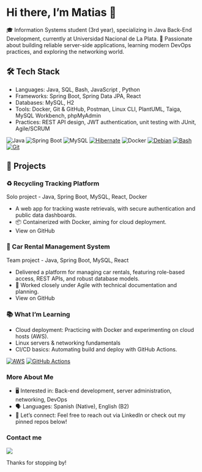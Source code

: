 # Hi there, I’m Matias 👋
🎓 Information Systems student (3rd year), specializing in Java Back-End Development, currently at Universidad Nacional de La Plata.
🌱 Passionate about building reliable server-side applications, learning modern DevOps practices, and exploring the networking world.

## 🛠️ Tech Stack
- Languages: Java, SQL, Bash, JavaScript , Python
- Frameworks: Spring Boot, Spring Data JPA, React
- Databases: MySQL, H2
- Tools: Docker, Git & GitHub, Postman, Linux CLI, PlantUML, Taiga, MySQL Workbench, phpMyAdmin
- Practices: REST API design, JWT authentication, unit testing with JUnit, Agile/SCRUM

![Java](https://img.shields.io/badge/Java-ED8B00?logo=java&logoColor=white)
![Spring Boot](https://img.shields.io/badge/Spring%20Boot-6DB33F?logo=spring-boot&logoColor=white)
![MySQL](https://img.shields.io/badge/MySQL-4479A1?logo=mysql&logoColor=white)
[![Hibernate](https://img.shields.io/badge/Hibernate-59666C?logo=hibernate&logoColor=fff)](#)
![Docker](https://img.shields.io/badge/Docker-2496ED?logo=docker&logoColor=white)
[![Debian](https://img.shields.io/badge/Debian-A81D33?logo=debian&logoColor=fff)](#)
[![Bash](https://img.shields.io/badge/Bash-4EAA25?logo=gnubash&logoColor=fff)](#)
[![Git](https://img.shields.io/badge/Git-F05032?logo=git&logoColor=fff)](#)


## 🚀 Projects
### ♻️ Recycling Tracking Platform
Solo project - Java, Spring Boot, MySQL, React, Docker
- A web app for tracking waste retrievals, with secure authentication and public data dashboards.
- 📦 Containerized with Docker, aiming for cloud deployment.
- View on GitHub

### 🚗 Car Rental Management System
Team project - Java, Spring Boot, MySQL, React
- Delivered a platform for managing car rentals, featuring role-based access, REST APIs, and robust database models.
- 🤝 Worked closely under Agile with technical documentation and planning.
- View on GitHub

### 📚 What I’m Learning
- Cloud deployment: Practicing with Docker and experimenting on cloud hosts (AWS).
- Linux servers & networking fundamentals
- CI/CD basics: Automating build and deploy with GitHub Actions.

[![AWS](https://custom-icon-badges.demolab.com/badge/AWS-%23FF9900.svg?logo=aws&logoColor=white)](#)
[![GitHub Actions](https://img.shields.io/badge/GitHub_Actions-2088FF?logo=github-actions&logoColor=white)](#)

### More About Me
- 🖥️ Interested in: Back-end development, server administration, networking, DevOps
- 🗣️ Languages: Spanish (Native), English (B2)
- 🤝 Let’s connect: Feel free to reach out via LinkedIn or check out my pinned repos below!

### Contact me
<img src="https://img.shields.io/badge/LinkedIn-0A66C2?style=flat&logo=linkedin&logoColor=white" href="linkedin.com" >

Thanks for stopping by!

